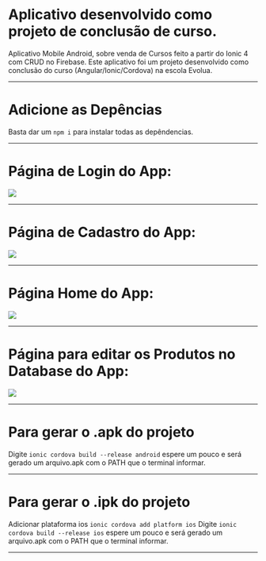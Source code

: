 <h1>Aplicativo desenvolvido como projeto de conclusão de curso.</h1>

Aplicativo Mobile Android, sobre venda de Cursos feito a partir do Ionic 4 com CRUD no Firebase. Este aplicativo foi um projeto desenvolvido como conclusão do curso (Angular/Ionic/Cordova) na escola Evolua.

<hr />
<h1>Adicione as Depências</h1>

Basta dar um <code>npm i</code> para instalar todas as depêndencias.

<hr />
<h1>Página de Login do App:</h1>

<img src="src/assets/imgs/Login.PNG">

<hr />
<h1>Página de Cadastro do App:</h1>

<img src="src/assets/imgs/Cadastro.PNG">

<hr />
<h1>Página Home do App:</h1>

<img src="src/assets/imgs/HomePage.PNG">

<hr />
<h1>Página para editar os Produtos no Database do App:</h1>

<img src="src/assets/imgs/EditProduct.PNG">

<hr />
<h1>Para gerar o .apk do projeto</h1>

Digite <code>ionic cordova build --release android</code> espere um pouco e será gerado um arquivo.apk com o PATH que o terminal informar.<hr />
<h1>Para gerar o .ipk do projeto</h1>

Adicionar plataforma ios <code>ionic cordova add platform ios</code>
Digite <code>ionic cordova build --release ios</code> espere um pouco e será gerado um arquivo.apk com o PATH que o terminal informar.
<hr />
